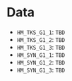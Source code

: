 # Data

 - `HM_TKS_G1_1`: `TBD`
 - `HM_TKS_G1_2`: `TBD`
 - `HM_TKS_G1_3`: `TBD`
 - `HM_SYN_G1_1`: `TBD`
 - `HM_SYN_G1_2`: `TBD`
 - `HM_SYN_G1_3`: `TBD`
